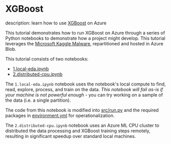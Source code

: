 # XGBoost

description: learn how to use [XGBoost](https://github.com/dmlc/xgboost) on Azure

This tutorial demonstrates how to run XGBoost on Azure through a series of Python notebooks to demonstrate how a project might develop. This tutorial leverages the [Microsoft Kaggle Malware](https://kaggle.com/c/microsoft-malware-predictions), repartitioned and hosted in Azure Blob.

This tutorial consists of two notebooks:

- [1.local-eda.ipynb](1.local-eda.ipynb)
- [2.distributed-cpu.ipynb](2.distributed-cpu.ipynb)

The ``1.local-eda.ipynb`` notebook uses the notebook's local compute to find, read, explore, process, and train on the data. *This notebook will fail as-is if your machine is not powerful enough* - you can try working on a sample of the data (i.e. a single partition).

The code from this notebook is modified into [src/run.py](src/run.py) and the required packages in [environment.yml](environment.yml) for operationalization.

The ``2.distributed-cpu.ipynb`` notebook uses an Azure ML CPU cluster to distributed the data processing and XGBoost training steps remotely, resulting in significant speedup over standard local machines.
